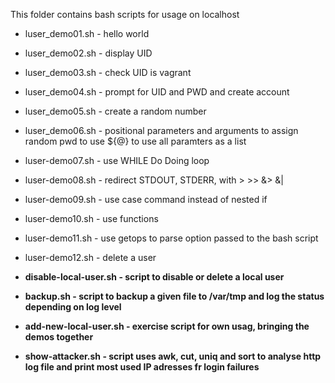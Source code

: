 This folder contains bash scripts for usage on localhost

- luser_demo01.sh - hello world
- luser_demo02.sh - display UID
- luser_demo03.sh - check UID is vagrant
- luser_demo04.sh - prompt for UID and PWD and create account
- luser_demo05.sh - create a random number
- luser_demo06.sh - positional parameters and arguments to assign random pwd to use ${@} to use all paramters as a list
- luser-demo07.sh - use WHILE Do Doing loop
- luser-demo08.sh - redirect STDOUT, STDERR, with > >> &> &|
- luser-demo09.sh - use case command instead of nested if
- luser-demo10.sh - use functions
- luser-demo11.sh - use getops to parse option passed to the bash script
- luser-demo12.sh - delete a user

- **disable-local-user.sh - script to disable or delete a local user**
- **backup.sh - script to backup a given file to /var/tmp and log the status depending on log level**
- **add-new-local-user.sh - exercise script for own usag, bringing the demos together**
- **show-attacker.sh - script uses awk, cut, uniq and sort to analyse http log file and print most used IP adresses fr login failures**
